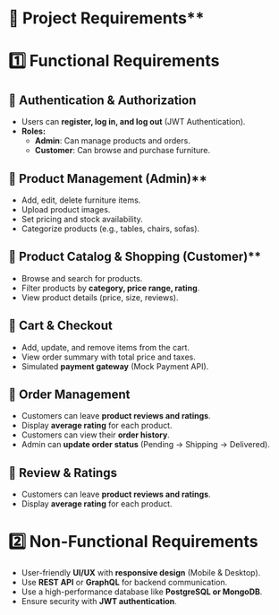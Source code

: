 # 📌 Project Requirements**



#  **1️⃣ Functional Requirements**

## 🔹 Authentication & Authorization
-   Users can **register, log in, and log out** (JWT Authentication).
-   **Roles:**
    -   **Admin**: Can manage products and orders.
    -   **Customer**: Can browse and purchase furniture.

## 🔹 Product Management (Admin)**
-   Add, edit, delete furniture items.
-   Upload product images.
-   Set pricing and stock availability.
-   Categorize products (e.g., tables, chairs, sofas).

## 🔹 Product Catalog & Shopping (Customer)**

-   Browse and search for products.
-   Filter products by **category, price range, rating**.
-   View product details (price, size, reviews).

## 🔹 Cart & Checkout

-   Add, update, and remove items from the cart.
-   View order summary with total price and taxes.
-   Simulated **payment gateway** (Mock Payment API).

## **🔹 Order Management**
-   Customers can leave **product reviews and ratings**.
-   Display **average rating** for each product.
-   Customers can view their **order history**.
-   Admin can **update order status** (Pending → Shipping → Delivered).

## **🔹 Review & Ratings**

-   Customers can leave **product reviews and ratings**.
-   Display **average rating** for each product.


# **2️⃣ Non-Functional Requirements**

-   User-friendly **UI/UX** with **responsive design** (Mobile & Desktop).
-   Use **REST API** or **GraphQL** for backend communication.
-   Use a high-performance database like **PostgreSQL or MongoDB**.
-   Ensure security with **JWT authentication**.
